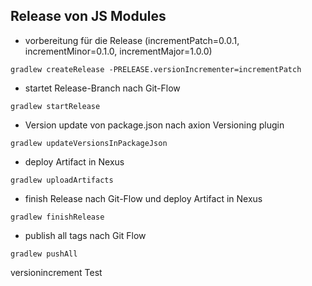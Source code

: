 ## Release von JS Modules

- vorbereitung für die Release
(incrementPatch=0.0.1, incrementMinor=0.1.0, incrementMajor=1.0.0)
```
gradlew createRelease -PRELEASE.versionIncrementer=incrementPatch
```
- startet Release-Branch nach Git-Flow
```
gradlew startRelease
```
- Version update von package.json nach axion Versioning plugin
```
gradlew updateVersionsInPackageJson
```
- deploy Artifact in Nexus
```
gradlew uploadArtifacts
```
- finish Release nach Git-Flow und deploy Artifact in Nexus
```
gradlew finishRelease
```

- publish all tags nach Git Flow
```
gradlew pushAll
```
versionincrement Test